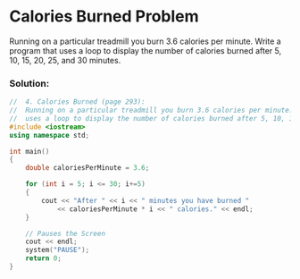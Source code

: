 # Calories Burned Problem

Running on a particular treadmill you burn 3.6 calories per minute. Write a program that
uses a loop to display the number of calories burned after 5, 10, 15, 20, 25, and 30 minutes.


### Solution:
```c++
//	4. Calories Burned (page 293):
//	Running on a particular treadmill you burn 3.6 calories per minute.Write a program that
//	uses a loop to display the number of calories burned after 5, 10, 15, 20, 25, and 30 minutes.
#include <iostream>
using namespace std;

int main()
{
	double caloriesPerMinute = 3.6;

	for (int i = 5; i <= 30; i+=5)
	{
		cout << "After " << i << " minutes you have burned "
			<< caloriesPerMinute * i << " calories." << endl;
	}

	// Pauses the Screen
	cout << endl;
	system("PAUSE");
	return 0;
}
```
